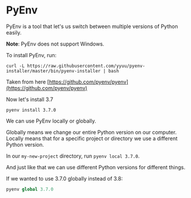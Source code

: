 # PyEnv

PyEnv is a tool that let's us switch between multiple versions of Python easily.

**Note**: PyEnv does not support Windows.

To install PyEnv, run:

```text
curl -L https://raw.githubusercontent.com/yyuu/pyenv-installer/master/bin/pyenv-installer | bash
```

Taken from here [https://github.com/pyenv/pyenv](https://github.com/pyenv/pyenv)

Now let's install 3.7

```text
pyenv install 3.7.0
```

We can use PyEnv locally or globally.

Globally means we change our entire Python version on our computer. Locally means that for a specific project or directory we use a different Python version.

In our `my-new-project` directory, run `pyenv local 3.7.0`.

And just like that we can use different Python versions for different things.

If we wanted to use 3.7.0 globally instead of 3.8:

```python
pyenv global 3.7.0
```

